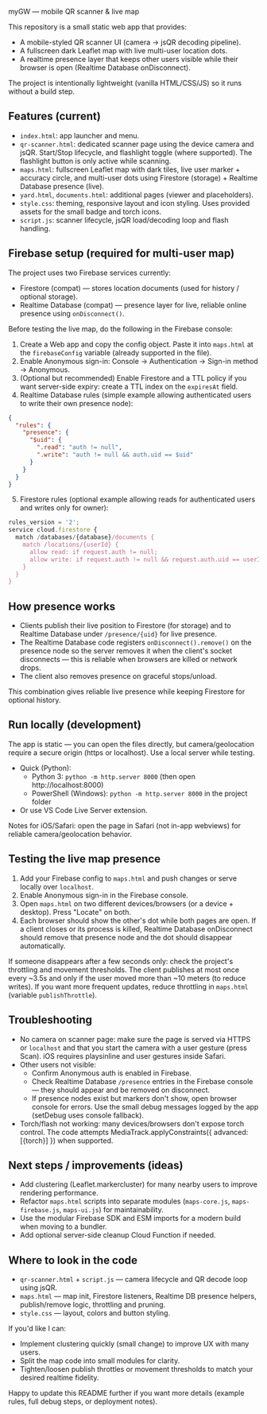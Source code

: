 myGW — mobile QR scanner & live map

This repository is a small static web app that provides:
- A mobile-styled QR scanner UI (camera -> jsQR decoding pipeline).
- A fullscreen dark Leaflet map with live multi-user location dots.
- A realtime presence layer that keeps other users visible while their browser is open (Realtime Database onDisconnect).

The project is intentionally lightweight (vanilla HTML/CSS/JS) so it runs without a build step.

## Features (current)
- `index.html`: app launcher and menu.
- `qr-scanner.html`: dedicated scanner page using the device camera and jsQR. Start/Stop lifecycle, and flashlight toggle (where supported). The flashlight button is only active while scanning.
- `maps.html`: fullscreen Leaflet map with dark tiles, live user marker + accuracy circle, and multi-user dots using Firestore (storage) + Realtime Database presence (live).
- `yard.html`, `documents.html`: additional pages (viewer and placeholders).
- `style.css`: theming, responsive layout and icon styling. Uses provided assets for the small badge and torch icons.
- `script.js`: scanner lifecycle, jsQR load/decoding loop and flash handling.

## Firebase setup (required for multi-user map)

The project uses two Firebase services currently:
- Firestore (compat) — stores location documents (used for history / optional storage).
- Realtime Database (compat) — presence layer for live, reliable online presence using `onDisconnect()`.

Before testing the live map, do the following in the Firebase console:
1. Create a Web app and copy the config object. Paste it into `maps.html` at the `firebaseConfig` variable (already supported in the file).
2. Enable Anonymous sign-in: Console → Authentication → Sign-in method → Anonymous.
3. (Optional but recommended) Enable Firestore and a TTL policy if you want server-side expiry: create a TTL index on the `expiresAt` field.
4. Realtime Database rules (simple example allowing authenticated users to write their own presence node):

```json
{
  "rules": {
    "presence": {
      "$uid": {
        ".read": "auth != null",
        ".write": "auth != null && auth.uid == $uid"
      }
    }
  }
}
```

5. Firestore rules (optional example allowing reads for authenticated users and writes only for owner):

```js
rules_version = '2';
service cloud.firestore {
  match /databases/{database}/documents {
    match /locations/{userId} {
      allow read: if request.auth != null;
      allow write: if request.auth != null && request.auth.uid == userId;
    }
  }
}
```

## How presence works
- Clients publish their live position to Firestore (for storage) and to Realtime Database under `/presence/{uid}` for live presence.
- The Realtime Database code registers `onDisconnect().remove()` on the presence node so the server removes it when the client's socket disconnects — this is reliable when browsers are killed or network drops.
- The client also removes presence on graceful stops/unload.

This combination gives reliable live presence while keeping Firestore for optional history.

## Run locally (development)
The app is static — you can open the files directly, but camera/geolocation require a secure origin (https or localhost). Use a local server while testing.

- Quick (Python):
  - Python 3: `python -m http.server 8000` (then open http://localhost:8000)
  - PowerShell (Windows): `python -m http.server 8000` in the project folder
- Or use VS Code Live Server extension.

Notes for iOS/Safari: open the page in Safari (not in-app webviews) for reliable camera/geolocation behavior.

## Testing the live map presence
1. Add your Firebase config to `maps.html` and push changes or serve locally over `localhost`.
2. Enable Anonymous sign-in in the Firebase console.
3. Open `maps.html` on two different devices/browsers (or a device + desktop). Press "Locate" on both.
4. Each browser should show the other's dot while both pages are open. If a client closes or its process is killed, Realtime Database onDisconnect should remove that presence node and the dot should disappear automatically.

If someone disappears after a few seconds only: check the project's throttling and movement thresholds. The client publishes at most once every ~3.5s and only if the user moved more than ~10 meters (to reduce writes). If you want more frequent updates, reduce throttling in `maps.html` (variable `publishThrottle`).

## Troubleshooting
- No camera on scanner page: make sure the page is served via HTTPS or `localhost` and that you start the camera with a user gesture (press Scan). iOS requires playsinline and user gestures inside Safari.
- Other users not visible:
  - Confirm Anonymous auth is enabled in Firebase.
  - Check Realtime Database `/presence` entries in the Firebase console — they should appear and be removed on disconnect.
  - If presence nodes exist but markers don't show, open browser console for errors. Use the small debug messages logged by the app (setDebug uses console fallback).
- Torch/flash not working: many devices/browsers don't expose torch control. The code attempts MediaTrack.applyConstraints({ advanced:[{torch}] }) when supported.

## Next steps / improvements (ideas)
- Add clustering (Leaflet.markercluster) for many nearby users to improve rendering performance.
- Refactor `maps.html` scripts into separate modules (`maps-core.js`, `maps-firebase.js`, `maps-ui.js`) for maintainability.
- Use the modular Firebase SDK and ESM imports for a modern build when moving to a bundler.
- Add optional server-side cleanup Cloud Function if needed.

## Where to look in the code
- `qr-scanner.html` + `script.js` — camera lifecycle and QR decode loop using jsQR.
- `maps.html` — map init, Firestore listeners, Realtime DB presence helpers, publish/remove logic, throttling and pruning.
- `style.css` — layout, colors and button styling.

If you'd like I can:
- Implement clustering quickly (small change) to improve UX with many users.
- Split the map code into small modules for clarity.
- Tighten/loosen publish throttles or movement thresholds to match your desired realtime fidelity.

Happy to update this README further if you want more details (example rules, full debug steps, or deployment notes).